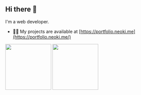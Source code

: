 <h2 align="left">Hi there 👋</h3>

I'm a web developer.

- 👨‍💻 My projects are available at [https://portfolio.neoki.me](https://portfolio.neoki.me/)

<p align="left">
  <img height="144rem" src="https://github-readme-stats.vercel.app/api/top-langs?username=neokidev&layout=compact" alt="" />
  <img height="144rem" src="https://github-readme-streak-stats.herokuapp.com/?user=neokidev" alt="" />
</p>
